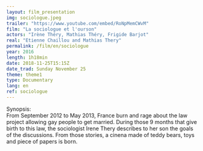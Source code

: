 ```yaml
---
layout: film_presentation
img: sociologue.jpeg
trailer: "https://www.youtube.com/embed/RoNpMemCWvM"
film: "La sociologue et l'ourson"
actors: "Irène Théry, Mathias Théry, Frigide Barjot"
real: "Etienne Chaillou and Mathias Thery"
permalink: /film/en/sociologue
year: 2016
length: 1h18min
date: 2018-11-25T15:15Z
date_trad: Sunday November 25
theme: theme1
type: Documentary
lang: en
ref: sociologue
---
```



<span class="name"> Synopsis:</span> <br/>
<span class="resumefilm"> From September 2012 to May 2013, France burn and rage about the law project allowing gay people to get married. During those 9 months that give birth to this law, the sociologist Irene Thery describes to her son the goals of the discussions. From those stories, a cinena made of teddy bears, toys and piece of papers is born.  </span>
